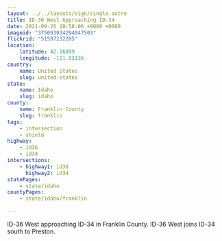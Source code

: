 ```yaml
---
layout: ../../layouts/sign/single.astro
title: ID-36 West Approaching ID-34
date: 2021-09-25 10:58:06 +0000 +0000
imageid: "375093934294047503"
flickrid: "51597232205"
location:
    latitude: 42.16899
    longitude: -111.83136
country:
    name: United States
    slug: united-states
state:
    name: Idaho
    slug: idaho
county:
    name: Franklin County
    slug: franklin
tags:
    - intersection
    - shield
highway:
    - id36
    - id34
intersections:
    - highway1: id36
      highway2: id34
statePages:
    - state/idaho
countyPages:
    - state/idaho/franklin

---
```

ID-36 West approaching ID-34 in Franklin County.  ID-36 West joins ID-34 south to Preston.